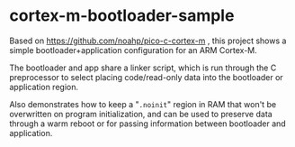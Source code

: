 # cortex-m-bootloader-sample

Based on https://github.com/noahp/pico-c-cortex-m , this project shows a simple
bootloader+application configuration for an ARM Cortex-M.

The bootloader and app share a linker script, which is run through the C
preprocessor to select placing code/read-only data into the bootloader or
application region.

Also demonstrates how to keep a "`.noinit`" region in RAM that won't be
overwritten on program initialization, and can be used to preserve data through
a warm reboot or for passing information between bootloader and application.
